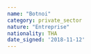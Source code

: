 ```yaml
---
name: "Botnoi"
category: private_sector
nature: "Entreprise"
nationality: THA
date_signed: '2018-11-12'
---
```

    